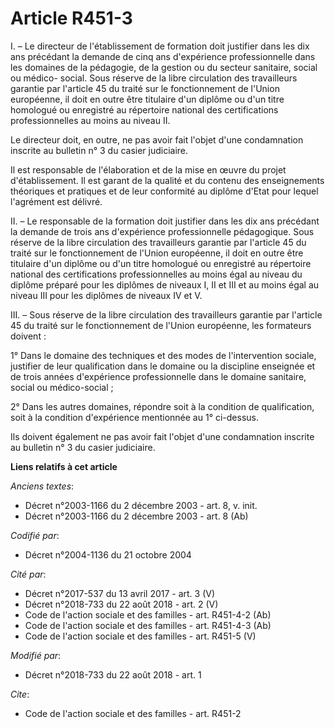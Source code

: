 # Article R451-3

I. – Le directeur de l'établissement de formation doit justifier dans les dix ans précédant la demande de cinq ans
d'expérience professionnelle dans les domaines de la pédagogie, de la gestion ou du secteur sanitaire, social ou médico-
social. Sous réserve de la libre circulation des travailleurs garantie par l'article 45 du traité sur le fonctionnement de
l'Union européenne, il doit en outre être titulaire d'un diplôme ou d'un titre homologué ou enregistré au répertoire national
des certifications professionnelles au moins au niveau II.

Le directeur doit, en outre, ne pas avoir fait l'objet d'une condamnation inscrite au bulletin n° 3 du casier judiciaire.

Il est responsable de l'élaboration et de la mise en œuvre du projet d'établissement. Il est garant de la qualité et du
contenu des enseignements théoriques et pratiques et de leur conformité au diplôme d'Etat pour lequel l'agrément est délivré.

II. – Le responsable de la formation doit justifier dans les dix ans précédant la demande de trois ans d'expérience
professionnelle pédagogique. Sous réserve de la libre circulation des travailleurs garantie par l'article 45 du traité sur le
fonctionnement de l'Union européenne, il doit en outre être titulaire d'un diplôme ou d'un titre homologué ou enregistré au
répertoire national des certifications professionnelles au moins égal au niveau du diplôme préparé pour les diplômes de
niveaux I, II et III et au moins égal au niveau III pour les diplômes de niveaux IV et V.

III. – Sous réserve de la libre circulation des travailleurs garantie par l'article 45 du traité sur le fonctionnement de
l'Union européenne, les formateurs doivent :

1° Dans le domaine des techniques et des modes de l'intervention sociale, justifier de leur qualification dans le domaine ou
la discipline enseignée et de trois années d'expérience professionnelle dans le domaine sanitaire, social ou médico-social ;

2° Dans les autres domaines, répondre soit à la condition de qualification, soit à la condition d'expérience mentionnée au 1°
ci-dessus.

Ils doivent également ne pas avoir fait l'objet d'une condamnation inscrite au bulletin n° 3 du casier judiciaire.

**Liens relatifs à cet article**

_Anciens textes_:

  - Décret n°2003-1166 du 2 décembre 2003 - art. 8, v. init.
  - Décret n°2003-1166 du 2 décembre 2003 - art. 8 (Ab)

_Codifié par_:

  - Décret n°2004-1136 du 21 octobre 2004

_Cité par_:

  - Décret n°2017-537 du 13 avril 2017 - art. 3 (V)
  - Décret n°2018-733 du 22 août 2018 - art. 2 (V)
  - Code de l'action sociale et des familles - art. R451-4-2 (Ab)
  - Code de l'action sociale et des familles - art. R451-4-3 (Ab)
  - Code de l'action sociale et des familles - art. R451-5 (V)

_Modifié par_:

  - Décret n°2018-733 du 22 août 2018 - art. 1

_Cite_:

  - Code de l'action sociale et des familles - art. R451-2
